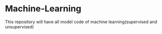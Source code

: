 # Machine-Learning
This repository will have all model code of machine learning(supervised and unsupervised)
